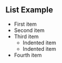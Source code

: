 <br>

## List Example

* First item
* Second item
* Third item
    * Indented item
    * Indented item
* Fourth item

<br>